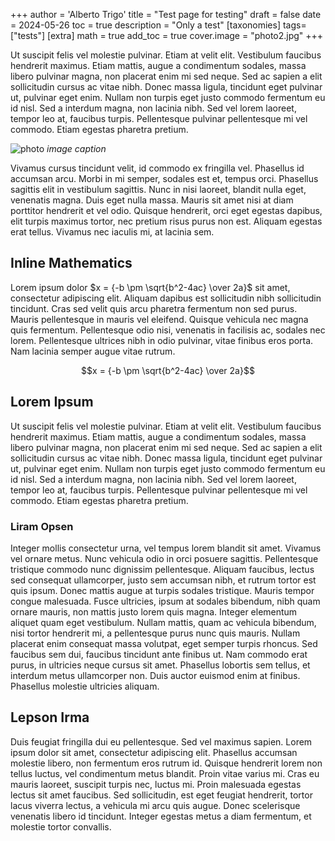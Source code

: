 +++
author = 'Alberto Trigo'
title = "Test page for testing"
draft = false
date = 2024-05-26
toc  = true
description = "Only a test"
[taxonomies]
tags=["tests"]
[extra]
math = true
add_toc = true
cover.image = "photo2.jpg"
+++

Ut suscipit felis vel molestie pulvinar. Etiam at velit elit. Vestibulum faucibus hendrerit maximus. Etiam mattis, augue a condimentum sodales, massa libero pulvinar magna, non placerat enim mi sed neque. Sed ac sapien a elit sollicitudin cursus ac vitae nibh. Donec massa ligula, tincidunt eget pulvinar ut, pulvinar eget enim. Nullam non turpis eget justo commodo fermentum eu id nisl. Sed a interdum magna, non lacinia nibh. Sed vel lorem laoreet, tempor leo at, faucibus turpis. Pellentesque pulvinar pellentesque mi vel commodo. Etiam egestas pharetra pretium.


![photo](/photo.jpg)
*image caption*


Vivamus cursus tincidunt velit, id commodo ex fringilla vel. Phasellus id accumsan arcu. Morbi in mi semper, sodales est et, tempus orci. Phasellus sagittis elit in vestibulum sagittis. Nunc in nisi laoreet, blandit nulla eget, venenatis magna. Duis eget nulla massa. Mauris sit amet nisi at diam porttitor hendrerit et vel odio. Quisque hendrerit, orci eget egestas dapibus, elit turpis maximus tortor, nec pretium risus purus non est. Aliquam egestas erat tellus. Vivamus nec iaculis mi, at lacinia sem.



## Inline Mathematics

Lorem ipsum dolor $x = {-b \pm \sqrt{b^2-4ac} \over 2a}$ sit amet, consectetur adipiscing elit. Aliquam dapibus est sollicitudin nibh sollicitudin tincidunt. Cras sed velit quis arcu pharetra fermentum non sed purus. Mauris pellentesque in mauris vel eleifend. Quisque vehicula nec magna quis fermentum. Pellentesque odio nisi, venenatis in facilisis ac, sodales nec lorem. Pellentesque ultrices nibh in odio pulvinar, vitae finibus eros porta. Nam lacinia semper augue vitae rutrum.

$$x = {-b \pm \sqrt{b^2-4ac} \over 2a}$$

## Lorem Ipsum

Ut suscipit felis vel molestie pulvinar. Etiam at velit elit. Vestibulum faucibus hendrerit maximus. Etiam mattis, augue a condimentum sodales, massa libero pulvinar magna, non placerat enim mi sed neque. Sed ac sapien a elit sollicitudin cursus ac vitae nibh. Donec massa ligula, tincidunt eget pulvinar ut, pulvinar eget enim. Nullam non turpis eget justo commodo fermentum eu id nisl. Sed a interdum magna, non lacinia nibh. Sed vel lorem laoreet, tempor leo at, faucibus turpis. Pellentesque pulvinar pellentesque mi vel commodo. Etiam egestas pharetra pretium.

### Liram Opsen

Integer mollis consectetur urna, vel tempus lorem blandit sit amet. Vivamus vel ornare metus. Nunc vehicula odio in orci posuere sagittis. Pellentesque tristique commodo nunc dignissim pellentesque. Aliquam faucibus, lectus sed consequat ullamcorper, justo sem accumsan nibh, et rutrum tortor est quis ipsum. Donec mattis augue at turpis sodales tristique. Mauris tempor congue malesuada. Fusce ultricies, ipsum at sodales bibendum, nibh quam ornare mauris, non mattis justo lorem quis magna. Integer elementum aliquet quam eget vestibulum. Nullam mattis, quam ac vehicula bibendum, nisi tortor hendrerit mi, a pellentesque purus nunc quis mauris. Nullam placerat enim consequat massa volutpat, eget semper turpis rhoncus. Sed faucibus sem dui, faucibus tincidunt ante finibus ut. Nam commodo erat purus, in ultricies neque cursus sit amet. Phasellus lobortis sem tellus, et interdum metus ullamcorper non. Duis auctor euismod enim at finibus. Phasellus molestie ultricies aliquam.


## Lepson Irma

Duis feugiat fringilla dui eu pellentesque. Sed vel maximus sapien. Lorem ipsum dolor sit amet, consectetur adipiscing elit. Phasellus accumsan molestie libero, non fermentum eros rutrum id. Quisque hendrerit lorem non tellus luctus, vel condimentum metus blandit. Proin vitae varius mi. Cras eu mauris laoreet, suscipit turpis nec, luctus mi. Proin malesuada egestas lectus sit amet faucibus. Sed sollicitudin, est eget feugiat hendrerit, tortor lacus viverra lectus, a vehicula mi arcu quis augue. Donec scelerisque venenatis libero id tincidunt. Integer egestas metus a diam fermentum, et molestie tortor convallis. 
